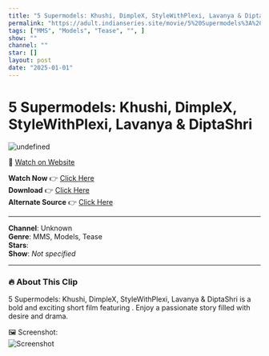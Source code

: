 ```yaml
---
title: "5 Supermodels: Khushi, DimpleX, StyleWithPlexi, Lavanya & DiptaShri"
permalink: "https://adult.indianseries.site/movie/5%20Supermodels%3A%20Khushi%2C%20DimpleX%2C%20StyleWithPlexi%2C%20Lavanya%20%26%20DiptaShri"
tags: ["MMS", "Models", "Tease", "", ]
show: ""
channel: ""
star: []
layout: post
date: "2025-01-01"
---
```


# 5 Supermodels: Khushi, DimpleX, StyleWithPlexi, Lavanya & DiptaShri

![undefined](https://desisins.com/wp-content/uploads/2024/08/5-Supermodels-MMS-DesiSins.com_cleanup.jpg)

🔗 [Watch on Website](https://adult.indianseries.site/movie/5%20Supermodels%3A%20Khushi%2C%20DimpleX%2C%20StyleWithPlexi%2C%20Lavanya%20%26%20DiptaShri)

**Watch Now** 👉 [Click Here](https://adult.indianseries.site/movie/5%20Supermodels%3A%20Khushi%2C%20DimpleX%2C%20StyleWithPlexi%2C%20Lavanya%20%26%20DiptaShri)  
**Download** 👉 [Click Here](https://adult.indianseries.site/movie/5%20Supermodels%3A%20Khushi%2C%20DimpleX%2C%20StyleWithPlexi%2C%20Lavanya%20%26%20DiptaShri)  
**Alternate Source** 👉 [Click Here](https://adult.indianseries.site/movie/5%20Supermodels%3A%20Khushi%2C%20DimpleX%2C%20StyleWithPlexi%2C%20Lavanya%20%26%20DiptaShri)

---

**Channel**: Unknown  
**Genre**: MMS, Models, Tease  
**Stars**:   
**Show**: *Not specified*

---

### 🔥 About This Clip

5 Supermodels: Khushi, DimpleX, StyleWithPlexi, Lavanya & DiptaShri is a bold and exciting short film featuring . Enjoy a passionate story filled with desire and drama.
 
🖼️ Screenshot:  
![Screenshot](https://desisins.com/wp-content/uploads/2024/08/5-Supermodels-MMS-DesiSins.com_cleanup.jpg)
